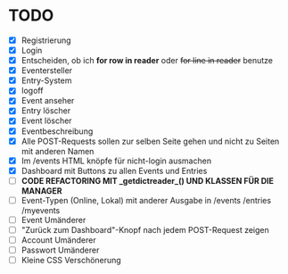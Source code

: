 # TODO

- [x] Registrierung
- [x] Login
- [x] Entscheiden, ob ich **for row in reader** oder ~~for line in reader~~ benutze
- [x] Eventersteller
- [x] Entry-System
- [x] logoff
- [x] Event anseher
- [x] Entry löscher
- [x] Event löscher
- [x] Eventbeschreibung
- [x] Alle POST-Requests sollen zur selben Seite gehen und nicht zu Seiten mit anderen Namen
- [x] Im /events HTML knöpfe für nicht-login ausmachen
- [x] Dashboard mit Buttons zu allen Events und Entries
- [ ] **CODE REFACTORING MIT \_getdictreader\_() UND KLASSEN FÜR DIE MANAGER**
- [ ] Event-Typen (Online, Lokal) mit anderer Ausgabe in /events /entries /myevents
- [ ] Event Umänderer
- [ ] "Zurück zum Dashboard"-Knopf nach jedem POST-Request zeigen
- [ ] Account Umänderer
- [ ] Passwort Umänderer
- [ ] Kleine CSS Verschönerung
